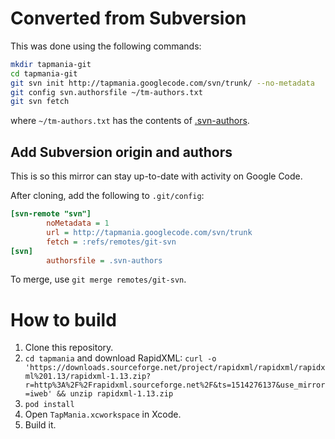 # Converted from Subversion

This was done using the following commands:

```bash
mkdir tapmania-git
cd tapmania-git
git svn init http://tapmania.googlecode.com/svn/trunk/ --no-metadata
git config svn.authorsfile ~/tm-authors.txt
git svn fetch
```

where `~/tm-authors.txt` has the contents of [.svn-authors](.svn-authors).

## Add Subversion origin and authors

This is so this mirror can stay up-to-date with activity on Google Code.

After cloning, add the following to `.git/config`:

```ini
[svn-remote "svn"]
        noMetadata = 1
        url = http://tapmania.googlecode.com/svn/trunk
        fetch = :refs/remotes/git-svn
[svn]
        authorsfile = .svn-authors
```

To merge, use `git merge remotes/git-svn`.

# How to build

1. Clone this repository.
2. `cd tapmania` and download RapidXML: `curl -o 'https://downloads.sourceforge.net/project/rapidxml/rapidxml/rapidxml%201.13/rapidxml-1.13.zip?r=http%3A%2F%2Frapidxml.sourceforge.net%2F&ts=1514276137&use_mirror=iweb' && unzip rapidxml-1.13.zip`
3. `pod install`
2. Open `TapMania.xcworkspace` in Xcode.
3. Build it.
